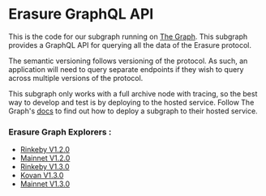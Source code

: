 # Erasure GraphQL API

This is the code for our subgraph running on [The Graph](https://thegraph.com/). This subgraph provides a GraphQL API for querying all the data of the Erasure protocol.

The semantic versioning follows versioning of the protocol. As such, an application will need to query separate endpoints if they wish to query across multiple versions of the protocol.

This subgraph only works with a full archive node with tracing, so the best way to develop and test is by deploying to the hosted service. Follow The Graph's [docs](https://thegraph.com/docs/deploy-a-subgraph#deploy-the-subgraph) to find out how to deploy a subgraph to their hosted service.

### Erasure Graph Explorers :

- [Rinkeby V1.2.0](https://thegraph.com/explorer/subgraph/erasureprotocol/rinkeby-v120)
- [Mainnet V1.2.0](https://thegraph.com/explorer/subgraph/erasureprotocol/v120)
- [Rinkeby V1.3.0](https://thegraph.com/explorer/subgraph/erasureprotocol/rinkeby-v130)
- [Kovan V1.3.0](https://thegraph.com/explorer/subgraph/erasureprotocol/kovan-v130)
- [Mainnet V1.3.0](https://thegraph.com/explorer/subgraph/erasureprotocol/v130)
